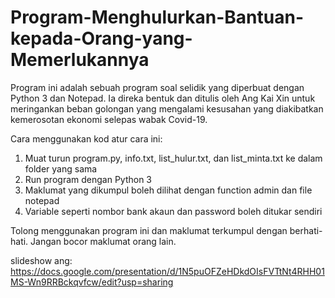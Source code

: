 # Program-Menghulurkan-Bantuan-kepada-Orang-yang-Memerlukannya
Program ini adalah sebuah program soal selidik yang diperbuat dengan Python 3 dan Notepad. Ia direka bentuk dan ditulis oleh Ang Kai Xin untuk meringankan beban golongan yang mengalami kesusahan yang diakibatkan kemerosotan ekonomi selepas wabak Covid-19. 

Cara menggunakan kod atur cara ini:
1. Muat turun program.py, info.txt, list_hulur.txt, dan list_minta.txt ke dalam folder yang sama
2. Run program dengan Python 3
3. Maklumat yang dikumpul boleh dilihat dengan function admin dan file notepad
4. Variable seperti nombor bank akaun dan password boleh ditukar sendiri

Tolong menggunakan program ini dan maklumat terkumpul dengan berhati-hati. Jangan bocor maklumat orang lain.

slideshow ang: https://docs.google.com/presentation/d/1N5puOFZeHDkdOIsFVTtNt4RHH01MS-Wn9RRBckqvfcw/edit?usp=sharing
